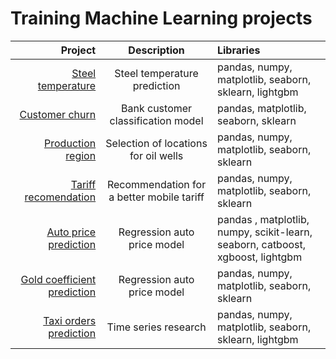 #  Training Machine Learning projects

| Project | Description | Libraries|
|----:|:----:|:----------|
| [Steel temperature](https://github.com/tintubiel/ML_projects/blob/main/diplom_DS_final.ipynb)| Steel temperature prediction| pandas, numpy, matplotlib, seaborn, sklearn, lightgbm |
| [Customer churn](https://github.com/tintubiel/ML_projects/tree/main/%D0%BE%D1%82%D1%82%D0%BE%D0%BA%20%D0%BA%D0%BB%D0%B8%D0%B5%D0%BD%D1%82%D0%BE%D0%B2) | Bank customer classification model | pandas, matplotlib, seaborn, sklearn |
| [Production region](https://github.com/tintubiel/ML_projects/tree/main/%D1%80%D0%B5%D0%B3%D0%B8%D0%BE%D0%BD%20%D0%BF%D1%80%D0%BE%D0%B8%D0%B7%D0%B2%D0%BE%D0%B4%D1%81%D1%82%D0%B2%D0%B0)|  Selection of locations for oil wells | pandas, numpy, matplotlib, seaborn, sklearn |
| [Tariff recomendation](https://github.com/tintubiel/ML_projects/tree/main/%D1%82%D0%B0%D1%80%D0%B8%D1%84%D0%BD%D0%B0%D1%8F%20%D1%80%D0%B5%D0%BA%D0%BE%D0%BC%D0%B5%D0%BD%D0%B4%D0%B0%D1%86%D0%B8%D1%8F)| Recommendation for a better mobile tariff| pandas, numpy, matplotlib, seaborn, sklearn |
| [Auto price prediction](https://github.com/tintubiel/ML_projects/blob/main/auto_price_prediction.ipynb)| Regression auto price model  | pandas , matplotlib, numpy, scikit-learn, seaborn, catboost, xgboost, lightgbm |
| [Gold coefficient prediction](https://github.com/tintubiel/ML_projects/blob/main/gold_coeff_prediction.ipynb)| Regression auto price model | pandas, numpy, matplotlib, seaborn, sklearn |
| [Taxi orders prediction](https://github.com/tintubiel/ML_projects/blob/main/time_lines.ipynb)| Time series research| pandas, numpy, matplotlib, seaborn, sklearn, lightgbm |

